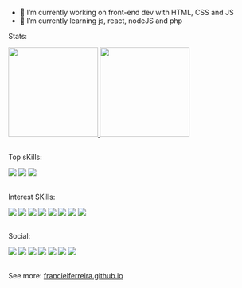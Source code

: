 - 🔭 I’m currently working on front-end dev with HTML,  CSS and JS
- 🌱 I’m currently learning js, react, nodeJS and php

Stats:
<div>
  <a href="francielferreira.github.io">
  <img height="180em" src="https://github-readme-stats.vercel.app/api?username=francielferreira&show_icons=true&theme=jolly">
  <img height="180em" src="https://github-readme-stats.vercel.app/api/top-langs/?username=francielferreira&theme=jolly"></a>
</div>

##

Top sKills:
<div>
  <a href="#" target="_blank"><img src="https://img.shields.io/badge/HTML5-E34F26?style=for-the-badge&logo=html5&logoColor=white"></a>
  <a href="#" target="_blank"><img src="https://img.shields.io/badge/CSS3-1572B6?style=for-the-badge&logo=css3&logoColor=white"></a>
  <a href="#" target="_blank"><img src="https://img.shields.io/badge/Bootstrap-563D7C?style=for-the-badge&logo=bootstrap&logoColor=white"></a>
</div>

##

Interest SKills:
<div>
  <a href="#" target="_blank"><img src="https://img.shields.io/badge/JavaScript-F7DF1E?style=for-the-badge&logo=javascript&logoColor=black"></a>
  <a href="#" target="_blank"><img src="https://img.shields.io/badge/React-20232A?style=for-the-badge&logo=react&logoColor=61DAFB"></a>
  <a href="#" target="_blank"><img src="https://img.shields.io/badge/Node.js-43853D?style=for-the-badge&logo=node.js&logoColor=white"></a>
  <a href="#" target="_blank"><img src="https://img.shields.io/badge/TypeScript-007ACC?style=for-the-badge&logo=typescript&logoColor=white"></a>
  <a href="#" target="_blank"><img src="https://img.shields.io/badge/Python-14354C?style=for-the-badge&logo=python&logoColor=white"></a>
  <a href="#" target="_blank"><img src="https://img.shields.io/badge/PHP-777BB4?style=for-the-badge&logo=php&logoColor=white"></a>
  <a href="#" target="_blank"><img src="https://img.shields.io/badge/jQuery-0769AD?style=for-the-badge&logo=jquery&logoColor=white"></a>
  <a href="#" target="_blank"><img src="https://img.shields.io/badge/Unity-100000?style=for-the-badge&logo=unity&logoColor=white"></a>
</div>

##

Social:
<div>
  <a href="https://api.whatsapp.com/send?phone=5561999951443&text=Bom%20dia" target="_blank"><img src="https://img.shields.io/badge/WhatsApp-25D366?style=for-the-badge&logo=whatsapp&logoColor=white"></a>
  <a href="mailto:franciel.ferrera357@gmail.com" target="_blank"><img src="https://img.shields.io/badge/Gmail-D14836?style=for-the-badge&logo=gmail&logoColor=white"></a>
  <a href="https://www.instagram.com/franciel_ferreira/" target="_blank"><img src="https://img.shields.io/badge/Instagram-E4405F?style=for-the-badge&logo=instagram&logoColor=white"></a>
  <a href="#" target="_blank"><img src="https://img.shields.io/badge/Facebook-1877F2?style=for-the-badge&logo=facebook&logoColor=white"></a>
  <a href="#" target="_blank"><img src="https://img.shields.io/badge/Twitter-1DA1F2?style=for-the-badge&logo=twitter&logoColor=white"></a>
  <a href="https://www.linkedin.com/in/franciel-ferreira/" target="_blank"><img src="https://img.shields.io/badge/LinkedIn-0077B5?style=for-the-badge&logo=linkedin&logoColor=white"></a>
  <a href="#" target="_blank"><img src="https://img.shields.io/badge/Twitch-9146FF?style=for-the-badge&logo=twitch&logoColor=white"></a>
</div>

##
See more: <a href="francielferreira.github.io">francielferreira.github.io</a>


<!--
**FrancielFerreira/francielferreira** is a ✨ _special_ ✨ repository because its `README.md` (this file) appears on your GitHub profile.

Here are some ideas to get you started:

- 🔭 I’m currently working on ...
- 🌱 I’m currently learning ...
- 👯 I’m looking to collaborate on ...
- 🤔 I’m looking for help with ...
- 💬 Ask me about ...
- 📫 How to reach me: ...
- 😄 Pronouns: ...
- ⚡ Fun fact: ...
-->


